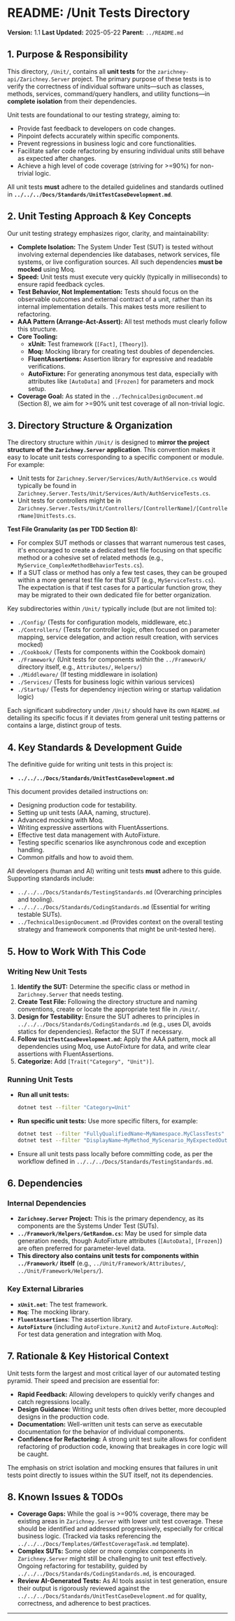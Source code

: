 # README: /Unit Tests Directory

**Version:** 1.1
**Last Updated:** 2025-05-22
**Parent:** `../README.md`

## 1. Purpose & Responsibility

This directory, `/Unit/`, contains all **unit tests** for the `zarichney-api/Zarichney.Server` project. The primary purpose of these tests is to verify the correctness of individual software units—such as classes, methods, services, command/query handlers, and utility functions—in **complete isolation** from their dependencies.

Unit tests are foundational to our testing strategy, aiming to:
* Provide fast feedback to developers on code changes.
* Pinpoint defects accurately within specific components.
* Prevent regressions in business logic and core functionalities.
* Facilitate safer code refactoring by ensuring individual units still behave as expected after changes.
* Achieve a high level of code coverage (striving for >=90%) for non-trivial logic.

All unit tests **must** adhere to the detailed guidelines and standards outlined in **`../../../Docs/Standards/UnitTestCaseDevelopment.md`**.

## 2. Unit Testing Approach & Key Concepts

Our unit testing strategy emphasizes rigor, clarity, and maintainability:

* **Complete Isolation:** The System Under Test (SUT) is tested without involving external dependencies like databases, network services, file systems, or live configuration sources. All such dependencies **must be mocked** using Moq.
* **Speed:** Unit tests must execute very quickly (typically in milliseconds) to ensure rapid feedback cycles.
* **Test Behavior, Not Implementation:** Tests should focus on the observable outcomes and external contract of a unit, rather than its internal implementation details. This makes tests more resilient to refactoring.
* **AAA Pattern (Arrange-Act-Assert):** All test methods must clearly follow this structure.
* **Core Tooling:**
    * **xUnit:** Test framework (`[Fact]`, `[Theory]`).
    * **Moq:** Mocking library for creating test doubles of dependencies.
    * **FluentAssertions:** Assertion library for expressive and readable verifications.
    * **AutoFixture:** For generating anonymous test data, especially with attributes like `[AutoData]` and `[Frozen]` for parameters and mock setup.
* **Coverage Goal:** As stated in the `../TechnicalDesignDocument.md` (Section 8), we aim for >=90% unit test coverage of all non-trivial logic.

## 3. Directory Structure & Organization

The directory structure within `/Unit/` is designed to **mirror the project structure of the `Zarichney.Server` application**. This convention makes it easy to locate unit tests corresponding to a specific component or module. For example:
* Unit tests for `Zarichney.Server/Services/Auth/AuthService.cs` would typically be found in `Zarichney.Server.Tests/Unit/Services/Auth/AuthServiceTests.cs`.
* Unit tests for controllers might be in `Zarichney.Server.Tests/Unit/Controllers/[ControllerName]/[ControllerName]UnitTests.cs`.

**Test File Granularity (as per TDD Section 8):**
* For complex SUT methods or classes that warrant numerous test cases, it's encouraged to create a dedicated test file focusing on that specific method or a cohesive set of related methods (e.g., `MyService_ComplexMethodBehaviorTests.cs`).
* If a SUT class or method has only a few test cases, they can be grouped within a more general test file for that SUT (e.g., `MyServiceTests.cs`). The expectation is that if test cases for a particular function grow, they may be migrated to their own dedicated file for better organization.

Key subdirectories within `/Unit/` typically include (but are not limited to):
* `./Config/` (Tests for configuration models, middleware, etc.)
* `./Controllers/` (Tests for controller logic, often focused on parameter mapping, service delegation, and action result creation, with services mocked)
* `./Cookbook/` (Tests for components within the Cookbook domain)
* `./Framework/` (Unit tests for components *within* the `../Framework/` directory itself, e.g., `Attributes/`, `Helpers/`)
* `./Middleware/` (If testing middleware in isolation)
* `./Services/` (Tests for business logic within various services)
* `./Startup/` (Tests for dependency injection wiring or startup validation logic)

Each significant subdirectory under `/Unit/` should have its own `README.md` detailing its specific focus if it deviates from general unit testing patterns or contains a large, distinct group of tests.

## 4. Key Standards & Development Guide

The definitive guide for writing unit tests in this project is:
* **`../../../Docs/Standards/UnitTestCaseDevelopment.md`**

This document provides detailed instructions on:
* Designing production code for testability.
* Setting up unit tests (AAA, naming, structure).
* Advanced mocking with Moq.
* Writing expressive assertions with FluentAssertions.
* Effective test data management with AutoFixture.
* Testing specific scenarios like asynchronous code and exception handling.
* Common pitfalls and how to avoid them.

All developers (human and AI) writing unit tests **must** adhere to this guide.
Supporting standards include:
* `../../../Docs/Standards/TestingStandards.md` (Overarching principles and tooling).
* `../../../Docs/Standards/CodingStandards.md` (Essential for writing testable SUTs).
* `../TechnicalDesignDocument.md` (Provides context on the overall testing strategy and framework components that might be unit-tested here).

## 5. How to Work With This Code

### Writing New Unit Tests

1.  **Identify the SUT:** Determine the specific class or method in `Zarichney.Server` that needs testing.
2.  **Create Test File:** Following the directory structure and naming conventions, create or locate the appropriate test file in `/Unit/`.
3.  **Design for Testability:** Ensure the SUT adheres to principles in `../../../Docs/Standards/CodingStandards.md` (e.g., uses DI, avoids statics for dependencies). Refactor the SUT if necessary.
4.  **Follow `UnitTestCaseDevelopment.md`:** Apply the AAA pattern, mock all dependencies using Moq, use AutoFixture for data, and write clear assertions with FluentAssertions.
5.  **Categorize:** Add `[Trait("Category", "Unit")]`.

### Running Unit Tests

* **Run all unit tests:**
  ```bash
  dotnet test --filter "Category=Unit"
  ```
* **Run specific unit tests:** Use more specific filters, for example:
  ```bash
  dotnet test --filter "FullyQualifiedName~MyNamespace.MyClassTests"
  dotnet test --filter "DisplayName~MyMethod_MyScenario_MyExpectedOutcome"
  ```
* Ensure all unit tests pass locally before committing code, as per the workflow defined in `../../../Docs/Standards/TestingStandards.md`.

## 6. Dependencies

### Internal Dependencies

* **`Zarichney.Server` Project:** This is the primary dependency, as its components are the Systems Under Test (SUTs).
* **`../Framework/Helpers/GetRandom.cs`:** May be used for simple data generation needs, though AutoFixture attributes (`[AutoData]`, `[Frozen]`) are often preferred for parameter-level data.
* **This directory also contains unit tests for components within `../Framework/` itself** (e.g., `../Unit/Framework/Attributes/`, `../Unit/Framework/Helpers/`).

### Key External Libraries

* **`xUnit.net`**: The test framework.
* **`Moq`**: The mocking library.
* **`FluentAssertions`**: The assertion library.
* **`AutoFixture`** (including `AutoFixture.Xunit2` and `AutoFixture.AutoMoq`): For test data generation and integration with Moq.

## 7. Rationale & Key Historical Context

Unit tests form the largest and most critical layer of our automated testing pyramid. Their speed and precision are essential for:
* **Rapid Feedback:** Allowing developers to quickly verify changes and catch regressions locally.
* **Design Guidance:** Writing unit tests often drives better, more decoupled designs in the production code.
* **Documentation:** Well-written unit tests can serve as executable documentation for the behavior of individual components.
* **Confidence for Refactoring:** A strong unit test suite allows for confident refactoring of production code, knowing that breakages in core logic will be caught.

The emphasis on strict isolation and mocking ensures that failures in unit tests point directly to issues within the SUT itself, not its dependencies.

## 8. Known Issues & TODOs

* **Coverage Gaps:** While the goal is >=90% coverage, there may be existing areas in `Zarichney.Server` with lower unit test coverage. These should be identified and addressed progressively, especially for critical business logic. (Tracked via tasks referencing the `../../../Docs/Templates/GHTestCoverageTask.md` template).
* **Complex SUTs:** Some older or more complex components in `Zarichney.Server` might still be challenging to unit test effectively. Ongoing refactoring for testability, guided by `../../../Docs/Standards/CodingStandards.md`, is encouraged.
* **Review AI-Generated Tests:** As AI tools assist in test generation, ensure their output is rigorously reviewed against the `../../../Docs/Standards/UnitTestCaseDevelopment.md` for quality, correctness, and adherence to best practices.

---
